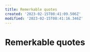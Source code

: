 ```yaml
---
title: Remerkable quotes
created: '2023-02-15T08:41:09.506Z'
modified: '2023-02-15T08:41:16.346Z'
---
```


# Remerkable quotes

